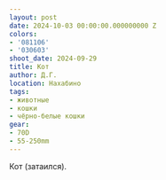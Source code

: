 ```yaml
---
layout: post
date: 2024-10-03 00:00:00.000000000 Z
colors:
- '081106'
- '030603'
shoot_date: 2024-09-29
title: Кот
author: Д.Г.
location: Нахабино
tags:
- животные
- кошки
- чёрно-белые кошки
gear:
- 70D
- 55-250mm
---
```

Кот (затаился).

